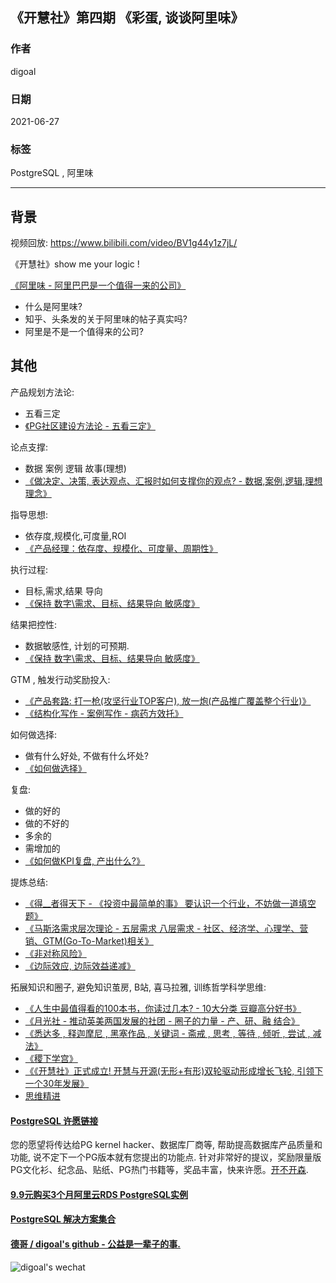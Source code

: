 ## 《开慧社》第四期 《彩蛋, 谈谈阿里味》   
      
### 作者      
digoal      
      
### 日期      
2021-06-27       
      
### 标签      
PostgreSQL , 阿里味    
      
----      
      
## 背景      
视频回放: https://www.bilibili.com/video/BV1g44y1z7jL/      
     
《开慧社》show me your logic !     
  
[《阿里味 - 阿里巴巴是一个值得一来的公司》](../197001/20210114_01.md)    
- 什么是阿里味?  
- 知乎、头条发的关于阿里味的帖子真实吗?   
- 阿里是不是一个值得来的公司?   
  
## 其他  
产品规划方法论:   
- 五看三定  
- [《PG社区建设方法论 - 五看三定》](../202103/20210329_01.md)       
  
论点支撑:   
- 数据 案例 逻辑 故事(理想)  
- [《做决定、决策, 表达观点、汇报时如何支撑你的观点?  - 数据,案例,逻辑,理想理念》](../202104/20210414_04.md)    
  
指导思想:   
- 依存度,规模化,可度量,ROI   
- [《产品经理：依存度、规模化、可度量、周期性》](../202012/20201225_02.md)    
  
执行过程:   
- 目标,需求,结果 导向  
- [《保持 数字\需求、目标、结果导向 敏感度》](../202104/20210414_05.md)    
  
结果把控性:   
- 数据敏感性, 计划的可预期.  
- [《保持 数字\需求、目标、结果导向 敏感度》](../202104/20210414_05.md)    
  
GTM , 触发行动奖励投入:   
- [《产品套路: 打一枪(攻坚行业TOP客户), 放一炮(产品推广覆盖整个行业)》](../202104/20210401_03.md)   
- [《结构化写作 - 案例写作 - 病药方效托》](../202104/20210414_03.md)    
  
如何做选择:   
- 做有什么好处, 不做有什么坏处?  
- [《如何做选择》](../202106/20210617_02.md)    
  
复盘:   
- 做的好的  
- 做的不好的  
- 多余的  
- 需增加的  
- [《如何做KPI复盘, 产出什么?》](../202102/20210210_04.md)    
  
提炼总结:   
- [《得__者得天下 - 《投资中最简单的事》 要认识一个行业，不妨做一道填空题》](../202103/20210303_02.md)    
- [《马斯洛需求层次理论 - 五层需求 八层需求 - 社区、经济学、心理学、营销、GTM(Go-To-Market)相关》](../202103/20210310_01.md)    
- [《非对称风险》](../202104/20210416_02.md)    
- [《边际效应, 边际效益递减》](../202104/20210428_04.md)    
  
拓展知识和圈子, 避免知识茧房, B站, 喜马拉雅, 训练哲学科学思维:    
- [《人生中最值得看的100本书，你读过几本? - 10大分类 豆瓣高分好书》](../202102/20210202_02.md)    
- [《月光社 - 推动英美两国发展的社团 - 圈子的力量 - 产、研、融 结合》](../202103/20210316_04.md)    
- [《悉达多 , 释迦摩尼 , 黑塞作品 , 关键词 - 斋戒 , 思考 , 等待 , 倾听 , 尝试 , 减法》](../202103/20210319_03.md)    
- [《稷下学宫》](../202104/20210423_02.md)    
- [《《开慧社》正式成立! 开慧与开源(无形+有形)双轮驱动形成增长飞轮, 引领下一个30年发展》](../202106/20210618_01.md)    
- [思维精进](class/35.md)  
  
  
  
#### [PostgreSQL 许愿链接](https://github.com/digoal/blog/issues/76 "269ac3d1c492e938c0191101c7238216")
您的愿望将传达给PG kernel hacker、数据库厂商等, 帮助提高数据库产品质量和功能, 说不定下一个PG版本就有您提出的功能点. 针对非常好的提议，奖励限量版PG文化衫、纪念品、贴纸、PG热门书籍等，奖品丰富，快来许愿。[开不开森](https://github.com/digoal/blog/issues/76 "269ac3d1c492e938c0191101c7238216").  
  
  
#### [9.9元购买3个月阿里云RDS PostgreSQL实例](https://www.aliyun.com/database/postgresqlactivity "57258f76c37864c6e6d23383d05714ea")
  
  
#### [PostgreSQL 解决方案集合](https://yq.aliyun.com/topic/118 "40cff096e9ed7122c512b35d8561d9c8")
  
  
#### [德哥 / digoal's github - 公益是一辈子的事.](https://github.com/digoal/blog/blob/master/README.md "22709685feb7cab07d30f30387f0a9ae")
  
  
![digoal's wechat](../pic/digoal_weixin.jpg "f7ad92eeba24523fd47a6e1a0e691b59")
  
